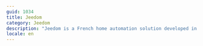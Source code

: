 ```yaml
---
guid: 1034
title: Jeedom
category: Jeedom
description: "Jeedom is a French home automation solution developed in open source. This home automation solution is multi-protocol, and therefore works with hundreds of home automation devices. Please note, however, that many modules are chargeable. This allows anyone to install it on any configuration, or even to evolve the project if they wish."
locale: en
---
```


